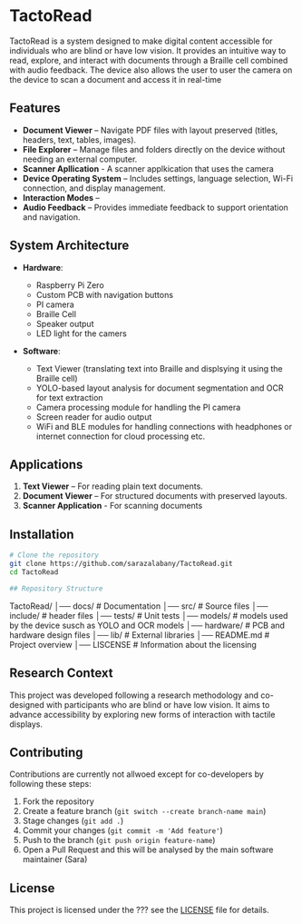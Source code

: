 # TactoRead  

TactoRead is a system designed to make digital content accessible for individuals who are blind or have low vision. It provides an intuitive way to read, explore, and interact with documents through a Braille cell combined with audio feedback. The device also allows the user to user the camera on the device to scan a document and access it in real-time  

## Features  

- **Document Viewer** – Navigate PDF files with layout preserved (titles, headers, text, tables, images).  
- **File Explorer** – Manage files and folders directly on the device without needing an external computer.  
- **Scanner Apllication** - A scanner applkication that uses the camera
- **Device Operating System** – Includes settings, language selection, Wi-Fi connection, and display management.  
- **Interaction Modes** – 
- **Audio Feedback** – Provides immediate feedback to support orientation and navigation.

## System Architecture  

- **Hardware**:  
  - Raspberry Pi Zero
  - Custom PCB with navigation buttons  
  - PI camera
  - Braille Cell
  - Speaker output
  - LED light for the camers
  
- **Software**:  
  - Text Viewer (translating text into Braille and displsying it using the Braille cell)
  - YOLO-based layout analysis for document segmentation and OCR for text extraction 
  - Camera processing module for handling the PI camera 
  - Screen reader for audio output
  - WiFi and BLE modules for handling connections with headphones or internet connection for cloud processing etc.

## Applications  

1. **Text Viewer** – For reading plain text documents.  
2. **Document Viewer** – For structured documents with preserved layouts.  
3. **Scanner Application** - For scanning documents

## Installation  

```bash
# Clone the repository
git clone https://github.com/sarazalabany/TactoRead.git
cd TactoRead

## Repository Structure  

```
TactoRead/
│── docs/              # Documentation
│── src/               # Source files
│── include/           # header files
│── tests/             # Unit tests
│── models/            # models used by the device susch as YOLO and OCR models
│── hardware/          # PCB and hardware design files
│── lib/               # External libraries
│── README.md          # Project overview
│── LISCENSE           # Information about the licensing

## Research Context  

This project was developed following a research methodology and co-designed with participants who are blind or have low vision. It aims to advance accessibility by exploring new forms of interaction with tactile displays.  

## Contributing  

Contributions are currently not allwoed except for co-developers by following these steps:

1. Fork the repository  
2. Create a feature branch (`git switch --create branch-name main`)
3. Stage changes (`git add .`)  
4. Commit your changes (`git commit -m 'Add feature'`)  
5. Push to the branch (`git push origin feature-name`)  
6. Open a Pull Request and this will be analysed by the main software maintainer (Sara) 

## License  

This project is licensed under the ??? see the [LICENSE](LICENSE) file for details.  
